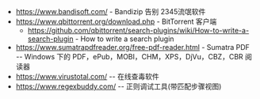 - https://www.bandisoft.com/ - Bandizip 告别 2345流氓软件
- https://www.qbittorrent.org/download.php - BitTorrent 客户端
  - https://github.com/qbittorrent/search-plugins/wiki/How-to-write-a-search-plugin - How to write a search plugin
- https://www.sumatrapdfreader.org/free-pdf-reader.html - Sumatra PDF -- Windows 下的 PDF，ePub，MOBI，CHM，XPS，DjVu，CBZ，CBR 阅读器
- https://www.virustotal.com/ -- 在线查毒软件
- https://www.regexbuddy.com/ -- 正则调试工具(带匹配步骤视图)
